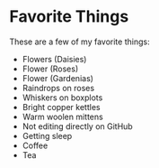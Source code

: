 # Favorite Things

These are a few of my favorite things:

- Flowers (Daisies)
- Flower (Roses)
- Flower (Gardenias)
- Raindrops on roses
- Whiskers on boxplots
- Bright copper kettles
- Warm woolen mittens
- Not editing directly on GitHub
- Getting sleep
- Coffee
- Tea

